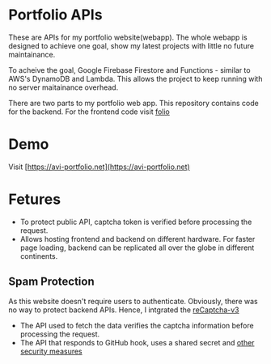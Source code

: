 # Portfolio APIs

These are APIs for my portfolio website(webapp). The whole webapp is designed to achieve one goal, show my latest projects with little no future maintainance. 

To acheive the goal, Google Firebase Firestore and Functions - similar to AWS's DynamoDB and Lambda. This allows the project to keep running with no server maitainance overhead. 

There are two parts to my portfolio web app. This repository contains code for the backend. For the frontend code visit [folio](https://github.com/avipl/folio)


# Demo

Visit [https://avi-portfolio.net](https://avi-portfolio.net)


# Fetures

- To protect public API, captcha token is verified before processing the request. 
- Allows hosting frontend and backend on different hardware. For faster page loading, backend can be replicated all over the globe in different continents.


## Spam Protection

As this website doesn't require users to authenticate. Obviously, there was no way to protect backend APIs. Hence, I intgrated the [reCaptcha-v3](https://google.com) 

- The API used to fetch the data verifies the captcha information before processing the request.
- The API that responds to GitHub hook, uses a shared secret and [other security measures](https://docs.github.com/en/webhooks-and-events/webhooks/securing-your-webhooks)